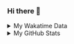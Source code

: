 ### Hi there 👋

<!--
**cdfmlr/cdfmlr** is a ✨ _special_ ✨ repository because its `README.md` (this file) appears on your GitHub profile.

Here are some ideas to get you started:

- 🔭 I’m currently working on ...
- 🌱 I’m currently learning ...
- 👯 I’m looking to collaborate on ...
- 🤔 I’m looking for help with ...
- 💬 Ask me about ...
- 📫 How to reach me: ...
- 😄 Pronouns: ...
- ⚡ Fun fact: ...
-->

<details>

<summary>My Wakatime Data</summary>

<!--START_SECTION:waka-->
![Lines of code](https://img.shields.io/badge/From%20Hello%20World%20I%27ve%20Written-680182%20lines%20of%20code-blue)

**🐱 My GitHub Data** 

> 🏆 237 Contributions in the Year 2021
 > 
> 📦 287.5 kB Used in GitHub's Storage 
 > 
> 🚫 Not Opted to Hire
 > 
> 📜 40 Public Repositories 
 > 
> 🔑 5 Private Repositories  
 > 
**I'm an Early 🐤** 

```text
🌞 Morning    80 commits     ██████░░░░░░░░░░░░░░░░░░░   24.62% 
🌆 Daytime    153 commits    ███████████░░░░░░░░░░░░░░   47.08% 
🌃 Evening    82 commits     ██████░░░░░░░░░░░░░░░░░░░   25.23% 
🌙 Night      10 commits     ░░░░░░░░░░░░░░░░░░░░░░░░░   3.08%

```
📅 **I'm Most Productive on Friday** 

```text
Monday       31 commits     ██░░░░░░░░░░░░░░░░░░░░░░░   9.54% 
Tuesday      34 commits     ██░░░░░░░░░░░░░░░░░░░░░░░   10.46% 
Wednesday    37 commits     ██░░░░░░░░░░░░░░░░░░░░░░░   11.38% 
Thursday     55 commits     ████░░░░░░░░░░░░░░░░░░░░░   16.92% 
Friday       63 commits     ████░░░░░░░░░░░░░░░░░░░░░   19.38% 
Saturday     50 commits     ███░░░░░░░░░░░░░░░░░░░░░░   15.38% 
Sunday       55 commits     ████░░░░░░░░░░░░░░░░░░░░░   16.92%

```


📊 **This Week I Spent My Time On** 

```text
⌚︎ Time Zone: Asia/Shanghai

```

**I Mostly Code in Go** 

```text
Go                       10 repos            ██████░░░░░░░░░░░░░░░░░░░   25.0% 
Python                   9 repos             █████░░░░░░░░░░░░░░░░░░░░   22.5% 
Java                     4 repos             ██░░░░░░░░░░░░░░░░░░░░░░░   10.0% 
Jupyter Notebook         4 repos             ██░░░░░░░░░░░░░░░░░░░░░░░   10.0% 
HTML                     2 repos             █░░░░░░░░░░░░░░░░░░░░░░░░   5.0%

```



 Last Updated on 17/11/2021
<!--END_SECTION:waka-->

</details>

<details>
 
 <summary>My GitHub Stats</summary>

[![CDFMLR's github stats](https://github-readme-stats.vercel.app/api?username=cdfmlr&count_private=true&show_icons=true)](https://github.com/anuraghazra/github-readme-stats)

</details>
